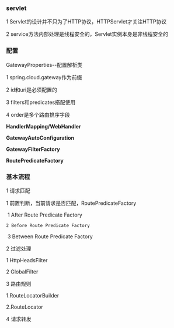 ### servlet 

1 Servlet的设计并不只为了HTTP协议，HTTPServlet才关注HTTP协议

2 service方法内部处理是线程安全的，Servlet实例本身是非线程安全的

### 配置

 GatewayProperties--配置解析类

1 spring.cloud.gateway作为前缀

2 id和uri是必须配置的

3 filters和predicates搭配使用

4 order是多个路由排序字段

**HandlerMapping/WebHandler**

**GatewayAutoConfiguration**

**GatewayFilterFactory**

**RoutePredicateFactory**

### 基本流程

1 请求匹配

  1 前置判断，当前请求是否匹配，RoutePredicateFactory

​    1 After Route Predicate Factory

 	2 Before Route Predicate Factory

​	 3 Between Route Predicate Factory

2 过滤处理

  1 HttpHeadsFilter

  2 GlobalFilter

3 路由规则

  1.RouteLocatorBuilder

  2.RouteLocator

4 请求转发